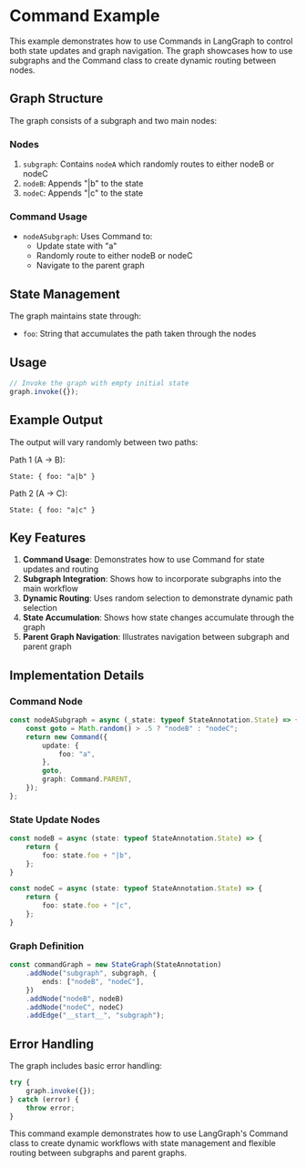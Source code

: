 # Command Example

This example demonstrates how to use Commands in LangGraph to control both state updates and graph navigation. The graph showcases how to use subgraphs and the Command class to create dynamic routing between nodes.

## Graph Structure

The graph consists of a subgraph and two main nodes:

### Nodes
1. `subgraph`: Contains `nodeA` which randomly routes to either nodeB or nodeC
2. `nodeB`: Appends "|b" to the state
3. `nodeC`: Appends "|c" to the state

### Command Usage
- `nodeASubgraph`: Uses Command to:
  - Update state with "a"
  - Randomly route to either nodeB or nodeC
  - Navigate to the parent graph

## State Management

The graph maintains state through:
- `foo`: String that accumulates the path taken through the nodes

## Usage

```typescript
// Invoke the graph with empty initial state
graph.invoke({});
```

## Example Output

The output will vary randomly between two paths:

Path 1 (A → B):
```
State: { foo: "a|b" }
```

Path 2 (A → C):
```
State: { foo: "a|c" }
```

## Key Features

1. **Command Usage**: Demonstrates how to use Command for state updates and routing
2. **Subgraph Integration**: Shows how to incorporate subgraphs into the main workflow
3. **Dynamic Routing**: Uses random selection to demonstrate dynamic path selection
4. **State Accumulation**: Shows how state changes accumulate through the graph
5. **Parent Graph Navigation**: Illustrates navigation between subgraph and parent graph

## Implementation Details

### Command Node
```typescript
const nodeASubgraph = async (_state: typeof StateAnnotation.State) => {
    const goto = Math.random() > .5 ? "nodeB" : "nodeC";
    return new Command({
        update: {
            foo: "a",
        },
        goto,
        graph: Command.PARENT,
    });
};
```

### State Update Nodes
```typescript
const nodeB = async (state: typeof StateAnnotation.State) => {
    return {
        foo: state.foo + "|b",
    };
}

const nodeC = async (state: typeof StateAnnotation.State) => {
    return {
        foo: state.foo + "|c",
    };
}
```

### Graph Definition
```typescript
const commandGraph = new StateGraph(StateAnnotation)
    .addNode("subgraph", subgraph, {
        ends: ["nodeB", "nodeC"],
    })
    .addNode("nodeB", nodeB)
    .addNode("nodeC", nodeC)
    .addEdge("__start__", "subgraph");
```

## Error Handling

The graph includes basic error handling:
```typescript
try {
    graph.invoke({});
} catch (error) {
    throw error;
}
```

This command example demonstrates how to use LangGraph's Command class to create dynamic workflows with state management and flexible routing between subgraphs and parent graphs.